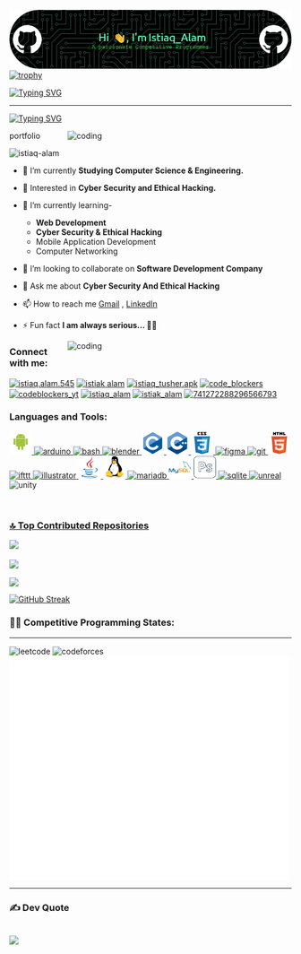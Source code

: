 ![logo](https://github.com/Istiaq-Alam/Istiaq-Alam/blob/main/header-image.png)
[![trophy](https://github-profile-trophy.vercel.app/?username=Istiaq-Alam&theme=onestar&no-bg=true&no-frame=true)](https://github.com/ryo-ma/github-profile-trophy)
  
[![Typing SVG](https://readme-typing-svg.herokuapp.com?font=Fira+Code&weight=900&size=31&pause=2000&color=00F716&center=true&vCenter=true&multiline=true&width=1000&height=100&lines=%F0%9F%94%B0Istiaq+Alam%F0%9F%94%B0)](https://git.io/typing-svg)
<hr>
<!-- <h1 align="center">🔰Istiaq Alam🔰</h1> -->

[![Typing SVG](https://readme-typing-svg.herokuapp.com?font=Fira+Code&weight=900&size=21&pause=2000&color=00F716&center=true&vCenter=true&multiline=true&width=1000&height=100&lines=%22Crafting+Innovative+Solutions%3A+Engineer+%7C+Designer+%7C+Developer%22)](https://git.io/typing-svg)

<!-- <h3 align="center">"Crafting Innovative Solutions: Engineer | Designer | Developer"</h3> -->
portfolio
<img align="right" alt="coding" width="400" src="https://media.giphy.com/media/bJ4TVNYNUympPgcpem/giphy.gif?cid=790b7611ily2pvhfdw0hu2h4ryctkf1kvsho7keuamj1idcq&ep=v1_gifs_search&rid=giphy.gif&ct=g">

<p align="left"> <img src="https://komarev.com/ghpvc/?username=istiaq-alam&label=Profile%20views&color=0e75b6&style=flat" alt="istiaq-alam" /> </p>

- 🔭 I’m currently **Studying Computer Science & Engineering.**

- 👾 Interested in **Cyber Security and Ethical Hacking.**
  
- 🌱 I’m currently learning-
  - **Web Development**
  - **Cyber Security & Ethical Hacking**
  - Mobile Application Development
  - Computer Networking

- 👯 I’m looking to collaborate on **Software Development Company**

- 💬 Ask me about **Cyber Security And Ethical Hacking**

- 📫 How to reach me [Gmail](istiaqlm@gmail.com) , [LinkedIn](https://www.linkedin.com/in/istiak-alam-zsh/)

- ⚡ Fun fact **I am always serious... 👨‍⚖️**
<img align="right" alt="coding" width="400" src="https://cdn.dribbble.com/users/2131993/screenshots/4948736/media/45dceb640723d72436c427add7966cf8.gif">
<h3 align="left">Connect with me:</h3>


<p align="left">
<a href="https://fb.com/istiaq.alam.545" target="blank"><img align="center" src="https://raw.githubusercontent.com/rahuldkjain/github-profile-readme-generator/master/src/images/icons/Social/facebook.svg" alt="istiaq.alam.545" height="30" width="40" /></a>
<a href="https://linkedin.com/in/istiak-alam-zsh" target="blank"><img align="center" src="https://raw.githubusercontent.com/rahuldkjain/github-profile-readme-generator/master/src/images/icons/Social/linked-in-alt.svg" alt="istiak alam" height="30" width="40" /></a>
<a href="https://instagram.com/istiaq_tusher.apk" target="blank"><img align="center" src="https://raw.githubusercontent.com/rahuldkjain/github-profile-readme-generator/master/src/images/icons/Social/instagram.svg" alt="istiaq_tusher.apk" height="30" width="40" /></a>
<a href="http://www.youtube.com/@Code_Blockers" target="blank"><img align="center" src="https://raw.githubusercontent.com/rahuldkjain/github-profile-readme-generator/master/src/images/icons/Social/youtube.svg" alt="code_blockers" height="30" width="40" /></a>
<a href="https://www.hackerrank.com/codeblockers_yt" target="blank"><img align="center" src="https://raw.githubusercontent.com/rahuldkjain/github-profile-readme-generator/master/src/images/icons/Social/hackerrank.svg" alt="codeblockers_yt" height="30" width="40" /></a>
<a href="https://codeforces.com/profile/istiaq_alam" target="blank"><img align="center" src="https://raw.githubusercontent.com/rahuldkjain/github-profile-readme-generator/master/src/images/icons/Social/codeforces.svg" alt="istiaq_alam" height="30" width="40" /></a>
<a href="https://www.leetcode.com/istiak_alam" target="blank"><img align="center" src="https://raw.githubusercontent.com/rahuldkjain/github-profile-readme-generator/master/src/images/icons/Social/leet-code.svg" alt="istiak_alam" height="30" width="40" /></a>
<a href="https://discord.gg/741272288296566793" target="blank"><img align="center" src="https://raw.githubusercontent.com/rahuldkjain/github-profile-readme-generator/master/src/images/icons/Social/discord.svg" alt="741272288296566793" height="30" width="40" /></a>
</p>


<h3 align="left">Languages and Tools:</h3>
<p align="left"> <a href="https://developer.android.com" target="_blank" rel="noreferrer"> <img src="https://raw.githubusercontent.com/devicons/devicon/master/icons/android/android-original-wordmark.svg" alt="android" width="40" height="40"/> </a> <a href="https://www.arduino.cc/" target="_blank" rel="noreferrer"> <img src="https://cdn.worldvectorlogo.com/logos/arduino-1.svg" alt="arduino" width="40" height="40"/> </a> <a href="https://www.gnu.org/software/bash/" target="_blank" rel="noreferrer"> <img src="https://www.vectorlogo.zone/logos/gnu_bash/gnu_bash-icon.svg" alt="bash" width="40" height="40"/> </a> <a href="https://www.blender.org/" target="_blank" rel="noreferrer"> <img src="https://download.blender.org/branding/community/blender_community_badge_white.svg" alt="blender" width="40" height="40"/> </a> <a href="https://www.cprogramming.com/" target="_blank" rel="noreferrer"> <img src="https://raw.githubusercontent.com/devicons/devicon/master/icons/c/c-original.svg" alt="c" width="40" height="40"/> </a> <a href="https://www.w3schools.com/cpp/" target="_blank" rel="noreferrer"> <img src="https://raw.githubusercontent.com/devicons/devicon/master/icons/cplusplus/cplusplus-original.svg" alt="cplusplus" width="40" height="40"/> </a> <a href="https://www.w3schools.com/css/" target="_blank" rel="noreferrer"> <img src="https://raw.githubusercontent.com/devicons/devicon/master/icons/css3/css3-original-wordmark.svg" alt="css3" width="40" height="40"/> </a> <a href="https://www.figma.com/" target="_blank" rel="noreferrer"> <img src="https://www.vectorlogo.zone/logos/figma/figma-icon.svg" alt="figma" width="40" height="40"/> </a> <a href="https://git-scm.com/" target="_blank" rel="noreferrer"> <img src="https://www.vectorlogo.zone/logos/git-scm/git-scm-icon.svg" alt="git" width="40" height="40"/> </a> <a href="https://www.w3.org/html/" target="_blank" rel="noreferrer"> <img src="https://raw.githubusercontent.com/devicons/devicon/master/icons/html5/html5-original-wordmark.svg" alt="html5" width="40" height="40"/> </a> <a href="https://ifttt.com/" target="_blank" rel="noreferrer"> <img src="https://www.vectorlogo.zone/logos/ifttt/ifttt-ar21.svg" alt="ifttt" width="40" height="40"/> </a> <a href="https://www.adobe.com/in/products/illustrator.html" target="_blank" rel="noreferrer"> <img src="https://www.vectorlogo.zone/logos/adobe_illustrator/adobe_illustrator-icon.svg" alt="illustrator" width="40" height="40"/> </a> <a href="https://www.java.com" target="_blank" rel="noreferrer"> <img src="https://raw.githubusercontent.com/devicons/devicon/master/icons/java/java-original.svg" alt="java" width="40" height="40"/> </a> <a href="https://www.linux.org/" target="_blank" rel="noreferrer"> <img src="https://raw.githubusercontent.com/devicons/devicon/master/icons/linux/linux-original.svg" alt="linux" width="40" height="40"/> </a> <a href="https://www.mysql.com/" target="_blank" rel="noreferrer"> 
<img src="https://www.vectorlogo.zone/logos/mariadb/mariadb-icon.svg" alt="mariadb" width="40" height="40"/> </a> <a href="https://www.mysql.com/" target="_blank" rel="noreferrer">
  <img src="https://raw.githubusercontent.com/devicons/devicon/master/icons/mysql/mysql-original-wordmark.svg" alt="mysql" width="40" height="40"/> </a> <a href="https://www.photoshop.com/en" target="_blank" rel="noreferrer"> <img src="https://raw.githubusercontent.com/devicons/devicon/master/icons/photoshop/photoshop-line.svg" alt="photoshop" width="40" height="40"/> </a> <a href="https://www.sqlite.org/" target="_blank" rel="noreferrer"> <img src="https://www.vectorlogo.zone/logos/sqlite/sqlite-icon.svg" alt="sqlite" width="40" height="40"/> </a> <a href="https://unrealengine.com/" target="_blank" rel="noreferrer"> <img src="https://raw.githubusercontent.com/kenangundogan/fontisto/036b7eca71aab1bef8e6a0518f7329f13ed62f6b/icons/svg/brand/unreal-engine.svg" alt="unreal" width="40" height="40"/> </a>
<img src="https://www.vectorlogo.zone/logos/unity3d/unity3d-icon.svg" alt="unity" width="40" height="40"/> </a> <a href="https://unrealengine.com/" target="_blank" rel="noreferrer">
 </p>

  <br>
  
### 🔝 Top Contributed Repositories
![](https://github-contributor-stats.vercel.app/api?username=Istiaq-Alam&limit=5&theme=transparent&combine_all_yearly_contributions=true)

<!-- <p align="left"><img align="center" width="400" src="https://github-readme-stats.vercel.app/api/top-langs?username=istiaq-alam&langs_count=8&show_icons=true&theme=transparent"/></p> -->
<p align="left"><img align="center" width="400" src="https://github-readme-stats.vercel.app/api/top-langs/?username=Istiaq-Alam&theme=transparent&hide_border=false&include_all_commits=false&count_private=false&layout=compact"/></p>

<a href="https://github.com/istiaq-alam/github-readme-stats">
  <img height=200 align="center" src="https://github-readme-stats.vercel.app/api?username=istiaq-alam&show_icons=true&theme=transparent" />
</a>
<a href="https://github.com/istiaq-alam/convoychat">


[![GitHub Streak](https://github-readme-streak-stats-salesp07.vercel.app?user=Istiaq-Alam&theme=transparent&currStreakNum=27EB12&fire=EBB114&dates=38ACEB&stroke=1D00EB)](https://git.io/streak-stats)







<h3 align="left">🐱‍👤 Competitive Programming States:</h3>
<hr><p><img align="center" src="https://leetcard.jacoblin.cool/Istiak_Alam?ext=heatmap" alt="leetcode"/>
<img align="center" height="300" src="https://codeforces-readme-stats.vercel.app/api/card?username=Istiaq_Alam&show_icons=true&theme=transparent" alt="codeforces"/>
<img align="center" height="400" width="500" src="https://github.com/istiaq-alam/cc-visualizer/blob/main/src/main/java/com/ccvisualizer/ccvisualizer/output.svg"></p>

---
### ✍️ Dev Quote
![](https://quotes-github-readme.vercel.app/api?type=horizontal&theme=tokyonight)
---
